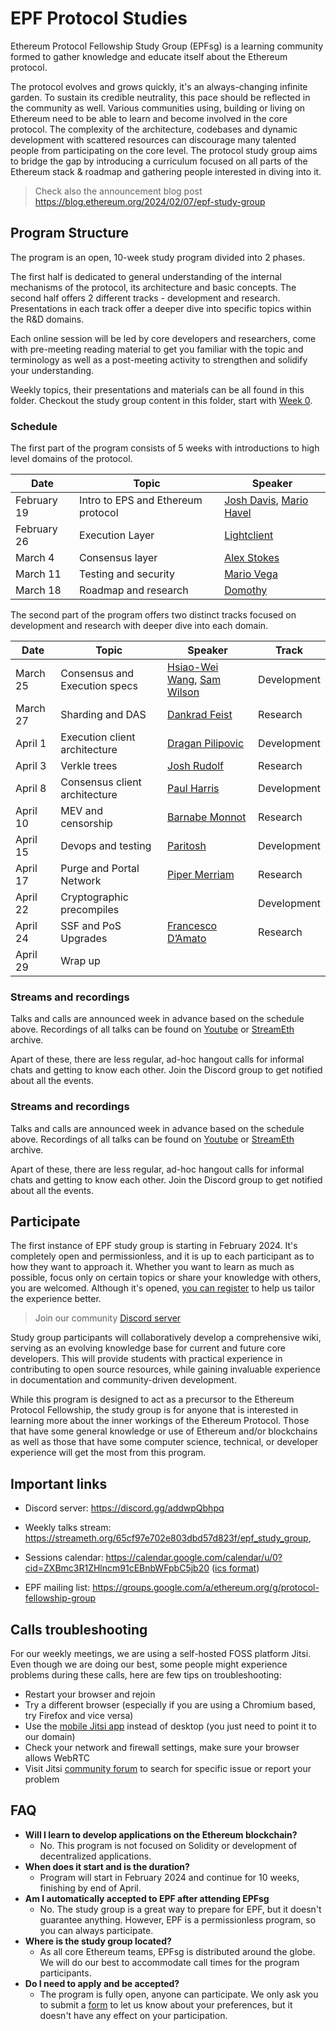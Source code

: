 # EPF Protocol Studies

Ethereum Protocol Fellowship Study Group (EPFsg) is a learning community formed to gather knowledge and educate itself about the Ethereum protocol. 

The protocol evolves and grows quickly, it's an always-changing infinite garden. To sustain its credible neutrality, this pace should be reflected in the community as well. Various communities using, building or living on Ethereum need to be able to learn and become involved in the core protocol. The complexity of the architecture, codebases and dynamic development with scattered resources can discourage many talented people from participating on the core level. The protocol study group aims to bridge the gap by introducing a curriculum focused on all parts of the Ethereum stack & roadmap and gathering people interested in diving into it. 

> Check also the announcement blog post https://blog.ethereum.org/2024/02/07/epf-study-group

## Program Structure

The program is an open, 10-week study program divided into 2 phases. 

The first half is dedicated to general understanding of the internal mechanisms of the protocol, its architecture and basic concepts. The second half offers 2 different tracks - development and research. Presentations in each track offer a deeper dive into specific topics within the R&D domains.  

Each online session will be led by core developers and researchers, come with pre-meeting reading material to get you familiar with the topic and terminology as well as a post-meeting activity to strengthen and solidify your understanding.

Weekly topics, their presentations and materials can be all found in this folder. Checkout the study group content in this folder, start with [Week 0](eps/week0.md).

### Schedule

The first part of the program consists of 5 weeks with introductions to high level domains of the protocol. 

| Date        | Topic                              | Speaker                                                                                          |
| ----------- | ---------------------------------- | ------------------------------------------------------------------------------------------------ |
| February 19 | Intro to EPS and Ethereum protocol | [Josh Davis](https://github.com/JoshDavisLight), [Mario Havel](https://github.com/taxmeifyoucan) |
| February 26 | Execution Layer                    | [Lightclient](https://github.com/lightclient)                                                    |
| March 4     | Consensus layer                    | [Alex Stokes](https://github.com/ralexstokes)                                                    |
| March 11    | Testing and security               | [Mario Vega](https://github.com/marioevz)                                                        |
| March 18    | Roadmap and research               | [Domothy](https://github.com/domothyb)                                                           |

The second part of the program offers two distinct tracks focused on development and research with deeper dive into each domain. 


| Date     | Topic                         | Speaker                                                                                | Track       |
| -------- | ----------------------------- | -------------------------------------------------------------------------------------- | ----------- |
| March 25 | Consensus and Execution specs | [Hsiao-Wei Wang](https://github.com/hwwhww), [Sam Wilson](https://github.com/SamWilsn) | Development |
| March 27 | Sharding and DAS              | [Dankrad Feist](https://github.com/dankrad)                                            | Research    |
| April 1  | Execution client architecture | [Dragan Pilipovic](https://github.com/dragan2234)                                      | Development |
| April 3  | Verkle trees                  | [Josh Rudolf](https://github.com/jrudolf)                                              | Research    |
| April 8  | Consensus client architecture | [Paul Harris](https://github.com/rolfyone)                                             | Development |
| April 10 | MEV and censorship            | [Barnabe Monnot](https://github.com/barnabemonnot)                                     | Research    |
| April 15 | Devops and testing            | [Paritosh](https://github.com/parithosh)                                               | Development |
| April 17 | Purge and Portal Network      | [Piper Merriam](https://github.com/pipermerriam)                                       | Research    |
| April 22 | Cryptographic precompiles     |                                                                                        | Development |
| April 24 | SSF and PoS Upgrades          | [Francesco D’Amato](https://github.com/fradamt)                                        | Research    |
| April 29 | Wrap up                       |                                                                                        |             |


### Streams and recordings

Talks and calls are announced week in advance based on the schedule above. Recordings of all talks can be found on [Youtube](https://www.youtube.com/@ethprotocolfellows) or [StreamEth](https://streameth.org/archive?organization=ethereum_protocol_fellowship) archive. 

Apart of these, there are less regular, ad-hoc hangout calls for informal chats and getting to know each other. Join the Discord group to get notified about all the events. 

### Streams and recordings

Talks and calls are announced week in advance based on the schedule above. Recordings of all talks can be found on [Youtube](https://www.youtube.com/@ethprotocolfellows) or [StreamEth](https://streameth.org/archive?organization=ethereum_protocol_fellowship) archive. 

Apart of these, there are less regular, ad-hoc hangout calls for informal chats and getting to know each other. Join the Discord group to get notified about all the events. 

## Participate

The first instance of EPF study group is starting in February 2024. It's completely open and permissionless, and it is up to each participant as to how they want to approach it. Whether you want to learn as much as possible, focus only on certain topics or share your knowledge with others, you are welcomed. Although it's opened, [you can register](https://forms.gle/7TqmryC217EPwgqr9) to help us tailor the experience better.

> Join our community [Discord server](https://discord.gg/addwpQbhpq)

Study group participants will collaboratively develop a comprehensive wiki, serving as an evolving knowledge base for current and future core developers. This will provide students with practical experience in contributing to open source resources, while gaining invaluable experience in documentation and community-driven development.

While this program is designed to act as a precursor to the Ethereum Protocol Fellowship, the study group is for anyone that is interested in learning more about the inner workings of the Ethereum Protocol. Those that have some general knowledge or use of Ethereum and/or blockchains as well as those that have some computer science, technical, or developer experience will get the most from this program.

## Important links

- Discord server: https://discord.gg/addwpQbhpq
- Weekly talks stream: https://streameth.org/65cf97e702e803dbd57d823f/epf_study_group, 
- Sessions calendar: https://calendar.google.com/calendar/u/0?cid=ZXBmc3R1ZHlncm91cEBnbWFpbC5jb20 ([ics format](https://calendar.google.com/calendar/ical/epfstudygroup%40gmail.com/public/basic.ics))

- EPF mailing list: https://groups.google.com/a/ethereum.org/g/protocol-fellowship-group

## Calls troubleshooting

For our weekly meetings, we are using a self-hosted FOSS platform Jitsi. Even though we are doing our best, some people might experience problems during these calls, here are few tips on troubleshooting:

- Restart your browser and rejoin
- Try a different browser (especially if you are using a Chromium based, try Firefox and vice versa)
- Use the [mobile Jitsi app](https://jitsi.org/downloads/) instead of desktop (you just need to point it to our domain)
- Check your network and firewall settings, make sure your browser allows WebRTC
- Visit Jitsi [community forum](https://community.jitsi.org/) to search for specific issue or report your problem

## FAQ

- **Will I learn to develop applications on the Ethereum blockchain?**
    - No. This program is not focused on Solidity or development of decentralized applications. 
- **When does it start and is the duration?**
    - Program will start in February 2024 and continue for 10 weeks, finishing by end of April. 
- **Am I automatically accepted to EPF after attending EPFsg**
    - No. The study group is a great way to prepare for EPF, but it doesn't guarantee anything. However, EPF is a permissionless program, so you can always participate. 
- **Where is the study group located?**
    - As all core Ethereum teams, EPFsg is distributed around the globe. We will do our best to accommodate call times for the program participants.
- **Do I need to apply and be accepted?**
    - The program is fully open, anyone can participate. We only ask you to submit a [form](https://forms.gle/7TqmryC217EPwgqr9) to let us know about your preferences, but it doesn't have any effect on your participation. 
